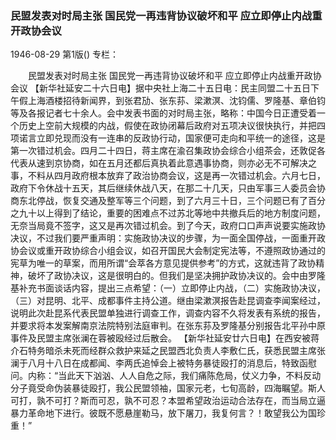 ### 民盟发表对时局主张  国民党一再违背协议破坏和平  应立即停止内战重开政协会议

1946-08-29
第1版()
专栏：

　　民盟发表对时局主张
    国民党一再违背协议破坏和平
    应立即停止内战重开政协会议
    【新华社延安二十六日电】据中央社上海二十五日电：民主同盟二十五日下午假上海酒楼招待新闻界，到张君劢、张东荪、梁漱溟、沈钧儒、罗隆基、章伯钧等及各报记者七十余人。会中发表书面的对时局主张，略称：中国今日正遭受着一个历史上空前大规模的内战，假使在政协闭幕后政府对五项决议很快执行，并把四项诺言立即兑现而没有一连串的反政协行动，国家便可走向和平统一的途径，这是第一次错过机会。四月二十四日，蒋主席在渝召集政协会综合小组茶会，还敦促各代表从速到京协商，如在五月还都后真执着此意遇事协商，则亦必无不可解决之事，不料从四月政府根本放弃了政治协商会议，这是再一次错过机会。六月七日，政府下令休战十五天，其后继续休战八天，在那二十几天，只由军事三人委员会协商东北停战，恢复交通及整军等三个问题，到了六月三十日，三个问题已有了百分之九十以上得到了结论，重要的困难点不过苏北等地中共撤兵后的地方制度问题，无奈当局竟不签字，这又是再次错过机会。到了今天，政府口口声声说要实施政协决议，不过我们要严重声明：实施政协决议的步骤，为一面全国停战，一面重开政协会议或重开政协综合小组会议，如召开国民大会制定宪法等，不遵照政协通过的宪草为唯一的草案，而用所谓“会萃各方意见提供参考”的方式，这就违背了政协精神，破坏了政协决议，这是很明白的。但我们是坚决拥护政协决议的。会中由罗隆基补充书面谈话内容，提出三点希望：（一）立即停止内战，（二）实施政协决议，（三）对昆明、北平、成都事件主持公道。继由梁漱溟报告赴昆调查李闻案经过，说明此次赴昆系代表民盟单独进行调查工作，调查内容不久将发表有系统的报告，并要求将本发案解南京法院特别法庭审判。在张东荪及罗隆基分别报告北平孙中原事件及民盟主席张澜在蓉被殴经过后散会。
    【新华社延安廿六日电】在西安被蒋介石特务暗杀未死而经群众救护来延之民盟西北负责人李敷仁氏，获悉民盟主席张澜于八月十八日在成都闻、李两氏追悼会上被特务暴徒殴打的消息后，特致函慰问。内称：“当此天下汹汹、人人自危之际，我们痛陈危局，仗义力争，不料反动分子竟受命伪装暴徒殴打，我公民盟领袖，国家元老，七旬高龄，四海瞩望。斯人可打，孰不可打？斯而可忍，孰不可忍？本盟希望政治运动合法存在，而当局立逼暴力革命地下进行。彼既不愿悬崖勒马，放下屠刀，我复何言？！敢望我公为国珍重！”
